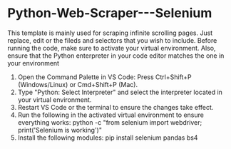 # Python-Web-Scraper---Selenium
This template is mainly used for scraping infinite scrolling pages. Just replace, edit or the fileds and selectors that you wish to include.
Before running the code, make sure to activate your virtual environment. Also, ensure that the Python enterpreter in your code editor matches the one in your environment

1. Open the Command Palette in VS Code: Press Ctrl+Shift+P (Windows/Linux) or Cmd+Shift+P (Mac).
2. Type "Python: Select Interpreter" and select the interpreter located in your virtual environment.
3. Restart VS Code or the terminal to ensure the changes take effect.
4. Run the following in the activated virtual environment to ensure everything works:	 python -c "from selenium import webdriver; print('Selenium is working')"
5. Install the following modules:  pip install selenium pandas bs4
